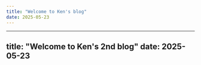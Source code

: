 ```yaml
---
title: "Welcome to Ken's blog"
date: 2025-05-23
---
```

---
title: "Welcome to Ken's 2nd blog"
date: 2025-05-23
---
